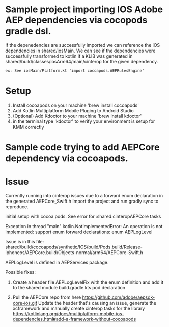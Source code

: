 # Sample project importing IOS Adobe AEP dependencies via cocopods gradle dsl.
If the depenedencies are successfully imported we can reference the iOS dependencies in shared/iosMain. We can see if the dependencies were successfully transformed to kotlin if a KLIB was generated in shared/build/classes/iosArm64/main/cinterop for the given dependency.
    
    ex: See iosMain/Platform.kt 'import cocoapods.AEPRulesEngine'

# Setup
1. Install cocoapods on your machine 'brew install cocoapods'
2. Add Kotlin Multiplatform Mobile Pluging to Android Studio
3. (Optional) Add Kdoctor to your machine 'brew install kdoctor'
4. in the terminal type 'kdoctor' to verify your environment is setup for KMM correctly

# Sample code trying to add AEPCore dependency via cocoapods.
<script src="https://gist.github.com/rf19l/ea6b384d674e51dc79df2413c6ed48cd.js"></script>

# Issue
Currently running into cinterop issues due to a forward enum declaration in the generated AEPCore_Swift.h
Import the project and run gradly sync to reproduce. 

initial setup with cocoa pods.
See error for :shared:cinteropAEPCore tasks

Exception in thread "main" kotlin.NotImplementedError: An operation is not implemented: support enum forward declarations: enum AEPLogLevel

Issue is in this file:
shared/build/cocoapods/synthetic/IOS/build/Pods.build/Release-iphoneos/AEPCore.build/Objects-normal/arm64/AEPCore-Swift.h

AEPLogLevel is defined in AEPServices package.

Possible fixes:
1. Create a header file AEPLogLevelFix with the enum definition and add it to the shared module build.gradle.kts pod declaration

2. Pull the AEPCore repo from here https://github.com/adobe/aepsdk-core-ios.git
    Update the header that's causing an issue, generate the xcframework and manually create cinterop tasks for the library
    https://kotlinlang.org/docs/multiplatform-mobile-ios-dependencies.html#add-a-framework-without-cocoapods
